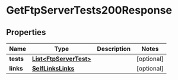 

# GetFtpServerTests200Response


## Properties

| Name | Type | Description | Notes |
|------------ | ------------- | ------------- | -------------|
|**tests** | [**List&lt;FtpServerTest&gt;**](FtpServerTest.md) |  |  [optional] |
|**links** | [**SelfLinksLinks**](SelfLinksLinks.md) |  |  [optional] |



